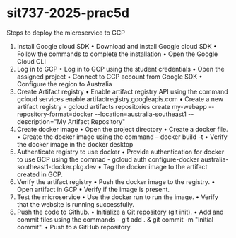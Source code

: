 # sit737-2025-prac5d
Steps to deploy the microservice to GCP
1.	Install Google cloud SDK
•	Download and install Google cloud SDK 
•	Follow the commands to complete the installation
•	Open the Google Cloud CLI
2.	Log in to GCP
•	Log in to GCP using the student credentials
•	Open the assigned project
•	Connect to GCP account from Google SDK
•	Configure the region to Australia
3.	Create Artifact registry
•	Enable artifact registry API using the command gcloud services enable artifactregistry.googleapis.com
•	Create a new artifact registry - gcloud artifacts repositories create my-webapp --repository-format=docker --location=australia-southeast1 --description="My Artifact Repository"
4.	Create docker image
•	Open the project directory
•	Create a docker file.
•	Create the docker image using the command – docker build -t
•	Verify the docker image in the docker desktop
5.	Authenticate registry to use docker
•	Provide authentication for docker to use GCP using the commad - gcloud auth configure-docker australia-southeast1-docker.pkg.dev
•	Tag the docker image to the artifact created in GCP.
6.	Verify the artifact registry
•	Push the docker image to the registry.
•	Open artifact in GCP
•	Verify if the image is present.
7.	Test the microservice
•	Use the docker run to run the image.
•	Verify that the website is running successfully. 
8.	Push the code to Github.
•	Initialize a Git repository (git init).
•	Add and commit files using the commands - git add . & git commit -m "Initial commit".
•	Push to a GitHub repository.
